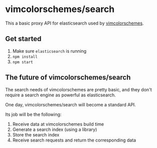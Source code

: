 # vimcolorschemes/search

This a basic proxy API for elasticsearch used by
[vimcolorschemes](https://github.com/reobin/vimcolorschemes).

## Get started

1. Make sure `elasticsearch` is running
2. `npm install`
3. `npm start`

## The future of vimcolorschemes/search

The search needs of vimcolorschemes are pretty basic, and they don't require
a search engine as powerful as elasticsearch.

One day, vimcolorschemes/search will become a standard API.

Its job will be the following:

1. Receive data at vimcolorschemes build time
2. Generate a search index (using a library)
3. Store the search index
4. Receive search requests and return the corresponding data
